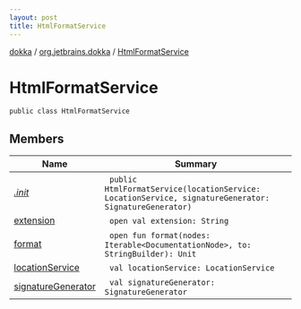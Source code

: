 ```yaml
---
layout: post
title: HtmlFormatService
---
```

[dokka](../../index.md) / [org.jetbrains.dokka](../index.md) / [HtmlFormatService](index.md)

# HtmlFormatService

```
public class HtmlFormatService
```
## Members
| Name | Summary |
|------|---------|
|[*.init*](_init_.md)|&nbsp;&nbsp;`public HtmlFormatService(locationService: LocationService, signatureGenerator: SignatureGenerator)`<br>|
|[extension](extension.md)|&nbsp;&nbsp;`open val extension: String`<br>|
|[format](format.md)|&nbsp;&nbsp;`open fun format(nodes: Iterable<DocumentationNode>, to: StringBuilder): Unit`<br>|
|[locationService](locationService.md)|&nbsp;&nbsp;`val locationService: LocationService`<br>|
|[signatureGenerator](signatureGenerator.md)|&nbsp;&nbsp;`val signatureGenerator: SignatureGenerator`<br>|
